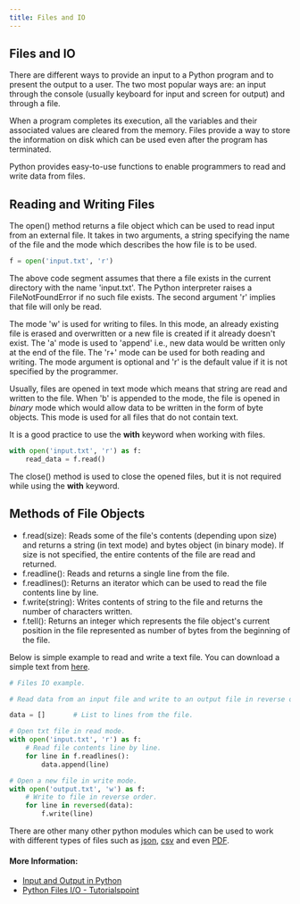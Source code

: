 ```yaml
---
title: Files and IO
---
```

## Files and IO

<!-- The article goes here, in GitHub-flavored Markdown. Feel free to add YouTube videos, images, and CodePen/JSBin embeds  -->
There are different ways to provide an input to a Python program and to present the output to a user. The two most popular ways are: an input through the console (usually keyboard for input and screen for output) and through a file.

When a program completes its execution, all the variables and their associated values are cleared from the memory. Files provide a way to store the information on disk which can be used even after the program has terminated.

Python provides easy-to-use functions to enable programmers to read and write data from files.

## Reading and Writing Files
The open() method returns a file object which can be used to read input from an external file. It takes in two arguments, a string specifying the name of the file and the mode which describes the how file is to be used.
 
```python
f = open('input.txt', 'r')
```

The above code segment assumes that there a file exists in the current directory with the name 'input.txt'. The Python interpreter raises a FileNotFoundError if no such file exists. The second argument 'r' implies that file will only be read.

The mode 'w' is used for writing to files. In this mode, an already existing file is erased and overwritten or a new file is created if it already doesn't exist. The 'a' mode is used to 'append' i.e., new data would be written only at the end of the file. The 'r+' mode can be used for both reading and writing. The mode argument is optional and 'r' is the default value if it is not specified by the programmer.

Usually, files are opened in text mode which means that string are read and written to the file. When 'b' is appended to the mode, the file is opened in _binary_ mode which would allow data to be written in the form of byte objects. This mode is used for all files that do not contain text.

It is a good practice to use the __with__ keyword when working with files.

```python
with open('input.txt', 'r') as f:
    read_data = f.read()
```

The close() method is used to close the opened files, but it is not required while using the __with__ keyword.

## Methods of File Objects
+ f.read(size): Reads some of the file's contents (depending upon size) and returns a string (in text mode) and bytes object (in binary mode). If size is not specified, the entire contents of the file are read and returned.
+ f.readline(): Reads and returns a single line from the file.
+ f.readlines(): Returns an iterator which can be used to read the file contents line by line.
+ f.write(string): Writes contents of string to the file and returns the number of characters written.
+ f.tell(): Returns an integer which represents the file object's current position in the file represented as number of bytes from the beginning of the file.

Below is simple example to read and write a text file. You can download a simple text from [here](https://ideone.com/plain/fWRAs7).
```python
# Files IO example.

# Read data from an input file and write to an output file in reverse order.

data = []       # List to lines from the file.

# Open txt file in read mode.
with open('input.txt', 'r') as f:
    # Read file contents line by line.
    for line in f.readlines():
        data.append(line)

# Open a new file in write mode.
with open('output.txt', 'w') as f:
    # Write to file in reverse order.
    for line in reversed(data):
        f.write(line)
```

There are other many other python modules which can be used to work with different types of files such as [json](https://docs.python.org/3/library/json.html), [csv](https://docs.python.org/3/library/csv.html) and even [PDF](https://pythonhosted.org/PyPDF2/). 

#### More Information:
<!-- Please add any articles you think might be helpful to read before writing the article -->
+ [Input and Output in Python](https://docs.python.org/3/tutorial/inputoutput.html)
+ [Python Files I/O - Tutorialspoint](https://www.tutorialspoint.com/python/python_files_io.htm)

